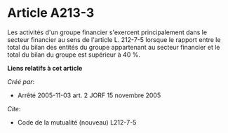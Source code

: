 # Article A213-3

Les activités d'un groupe financier s'exercent principalement dans le secteur financier au sens de l'article L. 212-7-5
lorsque le rapport entre le total du bilan des entités du groupe appartenant au secteur financier et le total du bilan du
groupe est supérieur à 40 %.

**Liens relatifs à cet article**

_Créé par_:

  - Arrêté 2005-11-03 art. 2 JORF 15 novembre 2005

_Cite_:

  - Code de la mutualité (nouveau) L212-7-5
